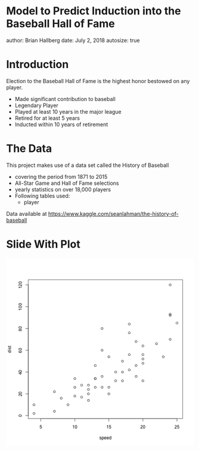 Model to Predict Induction into the Baseball Hall of Fame
========================================================
author: Brian Hallberg
date: July 2, 2018
autosize: true

Introduction
========================================================

Election to the Baseball Hall of Fame is the highest honor bestowed on any player.

- Made significant contribution to baseball
- Legendary Player
- Played at least 10 years in the major league
- Retired for at least 5 years
- Inducted within 10 years of retirement

The Data
========================================================
This project makes use of a data set called the History of Baseball

- covering the period from 1871 to 2015
- All-Star Game and Hall of Fame selections
- yearly statistics on over 18,000 players
- Following tables used:
  - player
  

Data available at https://www.kaggle.com/seanlahman/the-history-of-baseball

Slide With Plot
========================================================

![plot of chunk unnamed-chunk-1](Presentation-figure/unnamed-chunk-1-1.png)

